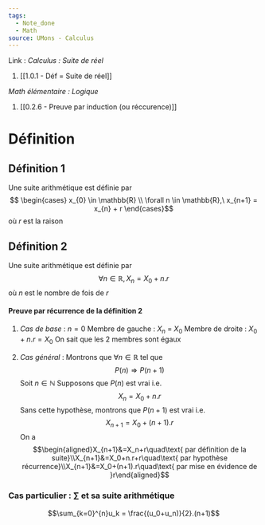 ```yaml
---
tags:
  - Note_done
  - Math
source: UMons - Calculus
---
```


Link : 
_Calculus : Suite de réel_
1. [[1.0.1 - Déf = Suite de réel]]

_Math élémentaire : Logique_ 
1. [[0.2.6 - Preuve par induction (ou réccurence)]]
# Définition
## Définition 1
Une suite arithmétique est définie par $$ \begin{cases} x_{0} \in \mathbb{R} \\ \forall n \in \mathbb{R},\ x_{n+1} = x_{n} + r \end{cases}$$ où $r$ est la raison

## Définition 2
Une suite arithmétique est définie par $$∀ n ∈ ℝ, X_n = X_0 + n . r$$où $n$ est le nombre de fois de $r$

#### Preuve par récurrence de la définition 2
1. _Cas de base_ : $n = 0$
Membre de gauche : $X_{n}$ = $X_0$
Membre de droite : $X_0 + n.r = X_0$ 
On sait que les 2 membres sont égaux

2. _Cas général_ :
Montrons que $∀ n ∈ ℝ$ tel que $$P(n) ⇒ P(n+1)$$
Soit $n ∈ ℕ$
Supposons que $P(n)$ est vrai i.e. $$X_n = X_0 + n.r$$ 
Sans cette hypothèse, montrons que $P(n+1)$ est vrai i.e. $$X_{n+1} = X_0 + (n+1).r$$
On a $$\begin{aligned}X_{n+1}&=X_n+r\quad\text{ par définition de la suite}\\X_{n+1}&=X_0+n.r+r\quad\text{ par hypothèse récurrence}\\X_{n+1}&=X_0+(n+1).r\quad\text{ par mise en évidence de }r\end{aligned}$$

### Cas particulier : $\sum$ et sa suite arithmétique 
$$\sum_{k=0}^{n}u_k = \frac{(u_0+u_n)}{2}.(n+1)$$